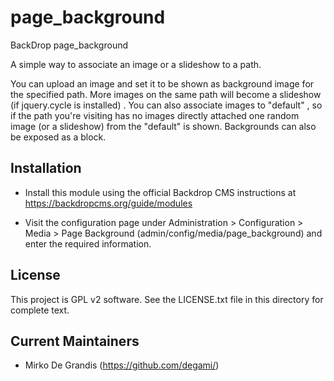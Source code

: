 page_background
===============

BackDrop page_background

A simple way to associate an image or a slideshow to a path.

You can upload an image and set it to be shown as background image for the
specified path.
More images on the same path will become a slideshow
(if jquery.cycle is installed) .
You can also associate images to "default" , so if the path you're visiting has
no images directly attached one random image (or a slideshow) from the "default"
is shown.
Backgrounds can also be exposed as a block.

Installation
------------

- Install this module using the official Backdrop CMS instructions at
  https://backdropcms.org/guide/modules

- Visit the configuration page under Administration > Configuration > Media >
  Page Background (admin/config/media/page_background) and
  enter the required information.

License
-------

This project is GPL v2 software. See the LICENSE.txt file in this directory for
complete text.

Current Maintainers
-------------------

- Mirko De Grandis (https://github.com/degami/)

